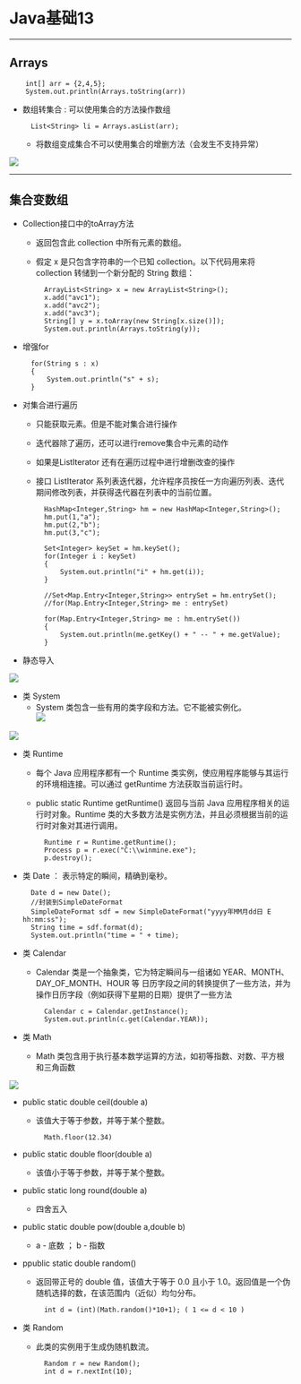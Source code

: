 # Java基础13  
<hr>     

## Arrays  

		int[] arr = {2,4,5};
		System.out.println(Arrays.toString(arr))
* 数组转集合 : 可以使用集合的方法操作数组

		List<String> li = Arrays.asList(arr);
	* 将数组变成集合不可以使用集合的增删方法（会发生不支持异常）    
	  
![](https://i.imgur.com/CgGxbDR.jpg)  
    

---
## 集合变数组
* Collection接口中的toArray方法
	* 返回包含此 collection 中所有元素的数组。
	* 假定 x 是只包含字符串的一个已知 collection。以下代码用来将 collection 转储到一个新分配的 String 数组： 

			ArrayList<String> x = new ArrayList<String>();
			x.add("avc1");
			x.add("avc2");
			x.add("avc3");
     		String[] y = x.toArray(new String[x.size()]);
			System.out.println(Arrays.toString(y));
  
* 增强for  

		for(String s : x)
		{
			System.out.println("s" + s);
		}  
  
* 对集合进行遍历
	* 只能获取元素。但是不能对集合进行操作
	* 迭代器除了遍历，还可以进行remove集合中元素的动作
	* 如果是ListIterator 还有在遍历过程中进行增删改查的操作
	* 接口 ListIterator<E> 系列表迭代器，允许程序员按任一方向遍历列表、迭代期间修改列表，并获得迭代器在列表中的当前位置。 
	 
			HashMap<Integer,String> hm = new HashMap<Integer,String>();
			hm.put(1,"a");
			hm.put(2,"b");
			hm.put(3,"c");

			Set<Integer> keySet = hm.keySet();
			for(Integer i : keySet)
			{
				System.out.println("i" + hm.get(i));
			}

			//Set<Map.Entry<Integer,String>> entrySet = hm.entrySet();
			//for(Map.Entry<Integer,String> me : entrySet)

			for(Map.Entry<Integer,String> me : hm.entrySet())
			{
				System.out.println(me.getKey() + " -- " + me.getValue);
			}  
  
* 静态导入  
  
![](https://i.imgur.com/9qGhcjN.jpg)  
   
* 类 System 
	* System 类包含一些有用的类字段和方法。它不能被实例化。   
![](https://i.imgur.com/YLlpteY.png)  
  
![](https://i.imgur.com/y3tzOxI.jpg)  
  
* 类 Runtime  
	* 每个 Java 应用程序都有一个 Runtime 类实例，使应用程序能够与其运行的环境相连接。可以通过 getRuntime 方法获取当前运行时。   
  
	* public static Runtime getRuntime() 返回与当前 Java 应用程序相关的运行时对象。Runtime 类的大多数方法是实例方法，并且必须根据当前的运行时对象对其进行调用。 
  
   
			Runtime r = Runtime.getRuntime();
			Process p = r.exec("C:\\winmine.exe");  
			p.destroy();  
  
* 类 Date   ： 表示特定的瞬间，精确到毫秒。
  
		Date d = new Date();
		//封装到SimpleDateFormat
		SimpleDateFormat sdf = new SimpleDateFormat("yyyy年MM月dd日 E hh:mm:ss");
		String time = sdf.format(d);
  		System.out.println("time = " + time);
* 类 Calendar 
	* Calendar 类是一个抽象类，它为特定瞬间与一组诸如 YEAR、MONTH、DAY_OF_MONTH、HOUR 等 日历字段之间的转换提供了一些方法，并为操作日历字段（例如获得下星期的日期）提供了一些方法
	
			Calendar c = Calendar.getInstance();
			System.out.println(c.get(Calendar.YEAR));  
  
* 类 Math
	* Math 类包含用于执行基本数学运算的方法，如初等指数、对数、平方根和三角函数  

![](https://i.imgur.com/CrdEP4q.png)  
  
* public static double ceil(double a) 
	* 该值大于等于参数，并等于某个整数。   
	
			Math.floor(12.34)
  
* public static double floor(double a)
	* 该值小于等于参数，并等于某个整数。  
	 
* public static long round(double a)
	* 四舍五入
	
* public static double pow(double a,double b)
	* a - 底数 ； b - 指数  
	 
* ppublic static double random()
	* 返回带正号的 double 值，该值大于等于 0.0 且小于 1.0。返回值是一个伪随机选择的数，在该范围内（近似）均匀分布。
  
			int d = (int)(Math.random()*10+1); ( 1 <= d < 10 )  
  
* 类 Random
	* 此类的实例用于生成伪随机数流。
	
			Random r = new Random();
			int d = r.nextInt(10);  
  
